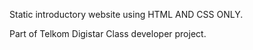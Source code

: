 Static introductory website using HTML AND CSS ONLY.

Part of Telkom Digistar Class developer project.
